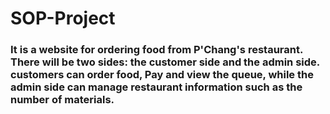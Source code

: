 # SOP-Project
### It is a website for ordering food from P'Chang's restaurant. There will be two sides: the customer side and the admin side. customers can order food, Pay and view the queue, while the admin side can manage restaurant information such as the number of materials.
